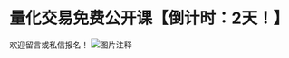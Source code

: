 # 量化交易免费公开课【倒计时：2天！】

欢迎留言或私信报名！
![图片注释](http://storage-uqer.datayes.com/6412b2bca1e8d9008a9177b3/97cd0a96-f90c-11ed-bd22-0242ac140002)